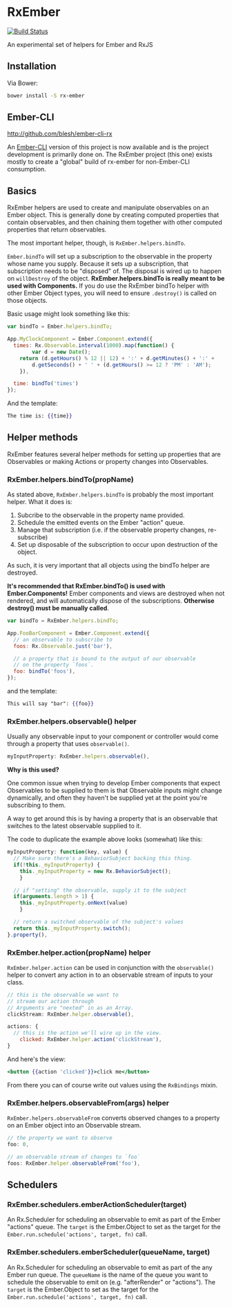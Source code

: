 RxEmber
==============

[![Build Status](https://travis-ci.org/blesh/RxEmber.svg?branch=master)](https://travis-ci.org/blesh/RxEmber)

An experimental set of helpers for Ember and RxJS

## Installation

Via Bower:

```sh
bower install -S rx-ember
```

## Ember-CLI 

http://github.com/blesh/ember-cli-rx

An [Ember-CLI](http://www.ember-cli.com) version of this project is now available and is the project development
is primarily done on. The RxEmber project (this one) exists mostly to create a "global" build of rx-ember for 
non-Ember-CLI consumption.


## Basics

RxEmber helpers are used to create and manipulate observables on an
Ember object. This is generally done by creating computed properties
that contain observables, and then chaining them together with other
computed properties that return observables.

The most important helper, though, is `RxEmber.helpers.bindTo`.

`Ember.bindTo` will set up a subscription to the observable in the
property whose name you supply. Because it sets up a subscription, that
subscription needs to be "disposed" of. The disposal is wired up to
happen on `willDestroy` of the object. **RxEmber.helpers.bindTo is really meant
to be used with Components.** If you do use the RxEmber bindTo helper with
other Ember Object types, you will need to ensure `.destroy()` is called on
those objects.

Basic usage might look something like this:

```js
var bindTo = Ember.helpers.bindTo;

App.MyClockComponent = Ember.Component.extend({
  times: Rx.Observable.interval(1000).map(function() {
		var d = new Date();
    return (d.getHours() % 12 || 12) + ':' + d.getMinutes() + ':' + 
    	d.getSeconds() + ' ' + (d.getHours() >= 12 ? 'PM' : 'AM');
	}),

  time: bindTo('times')
});
```

And the template:

```hbs
The time is: {{time}}
```

## Helper methods

RxEmber features several helper methods for setting up properties that are Observables or making Actions or property changes into
Observables.

### RxEmber.helpers.bindTo(propName)

As stated above, `RxEmber.helpers.bindTo` is probably the most important helper.
What it does is:

1. Subcribe to the observable in the property name provided.
2. Schedule the emitted events on the Ember "action" queue.
3. Manage that subscription (i.e. if the observable property changes,
   re-subscribe)
4. Set up disposable of the subscription to occur upon destruction of the object.

As such, it is very important that all objects using the bindTo helper
are destroyed.

**It's recommended that RxEmber.bindTo() is used with
Ember.Components!** Ember components and views are destroyed when not
rendered, and will automatically dispose of the subscriptions.
**Otherwise destroy() must be manually called**.

```js
var bindTo = RxEmber.helpers.bindTo;

App.FooBarComponent = Ember.Component.extend({
  // an observable to subscribe to
  foos: Rx.Observable.just('bar'),

  // a property that is bound to the output of our observable
  // on the property `foos`.
  foo: bindTo('foos'),
});
```

and the template:

```hbs
This will say "bar": {{foo}}
```

### RxEmber.helpers.observable() helper

Usually any observable input to your component or controller would come through a property
that uses `observable()`.

```js
myInputProperty: RxEmber.helpers.observable(),
```

**Why is this used?**

One common issue when trying to develop Ember components that expect Observables to be supplied to them is that
Observable inputs might change dynamically, and often they haven't be supplied yet at the point you're subscribing
to them.

A way to get around this is by having a property that is an observable that switches to the 
latest observable supplied to it.

The code to duplicate the example above looks (somewhat) like this:

```js
myInputProperty: function(key, value) {
  // Make sure there's a BehaviorSubject backing this thing.
  if(!this._myInputProperty) {
  	this._myInputProperty = new Rx.BehaviorSubject();
	}

  // if "setting" the observable, supply it to the subject
  if(arguments.length > 1) {
  	this._myInputProperty.onNext(value)
	}

  // return a switched observable of the subject's values
  return this._myInputProperty.switch();
}.property(),
```


### RxEmber.helper.action(propName) helper

`RxEmber.helper.action` can be used in conjunction with the `observable()` helper to convert any
action in to an observable stream of inputs to your class.

```js
// this is the observable we want to
// stream our action through
// Arguments are "nexted" in as an Array.
clickStream: RxEmber.helper.observable(),

actions: {
  // this is the action we'll wire up in the view.
	clicked: RxEmber.helper.action('clickStream'),
}
```

And here's the view:

```hbs
<button {{action 'clicked'}}>click me</button>
```

From there you can of course write out values using the `RxBindings` mixin.

### RxEmber.helpers.observableFrom(args) helper

`RxEmber.helpers.observableFrom` converts observed changes to a property on an Ember object into
an Observable stream.

```js
// the property we want to observe
foo: 0,

// an observable stream of changes to `foo`
foos: RxEmber.helper.observableFrom('foo'),
```

## Schedulers

### RxEmber.schedulers.emberActionScheduler(target)

An Rx.Scheduler for scheduling an observable to emit as part of the Ember "actions" queue. The `target` is the Ember.Object to set as the target for the `Ember.run.schedule('actions', target, fn)` call.


### RxEmber.schedulers.emberScheduler(queueName, target)

An Rx.Scheduler for scheduling an observable to emit as part of the any Ember run queue. The `queueName` is the name of the queue you want to schedule the observable to emit on (e.g. "afterRender" or "actions"). The `target` is the Ember.Object to set as the target for the `Ember.run.schedule('actions', target, fn)` call.
